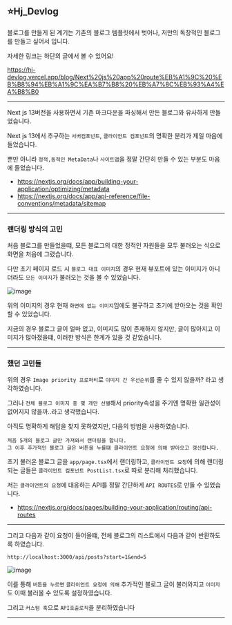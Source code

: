 ## ⭐Hj_Devlog

블로그를 만들게 된 계기는 기존의 블로그 템플릿에서 벗어나, 저만의 독창적인 블로그를 만들고 싶어서 입니다.

자세한 링크는 하단의 글에서 볼 수 있어요!

https://hj-devlog.vercel.app/blog/Next%20js%20app%20route%EB%A1%9C%20%EB%B8%94%EB%A1%9C%EA%B7%B8%20%EB%A7%8C%EB%93%A4%EA%B8%B0

<hr />

Next js 13버전을 사용하면서 기존 마크다운을 파싱해서 만든 블로그와 유사하게 만들었습니다.

Next js 13에서 추구하는 `서버컴포넌트`, `클라이언트 컴포넌트`의 명확한 분리가 제일 마음에 들었습니다.

뿐만 아니라 `정적,동적인 MetaData`나 `사이트맵`을 정말 간단히 만들 수 있는 부분도 마음에 들었습니다.
- https://nextjs.org/docs/app/building-your-application/optimizing/metadata
- https://nextjs.org/docs/app/api-reference/file-conventions/metadata/sitemap

<hr />

### 랜더링 방식의 고민

처음 블로그를 만들었을떄, 모든 블로그의 대한 정적인 자원들을 모두 불러오는 식으로 화면을 처음에 그렸습니다.

다만 초기 페이지 로드 시 `블로그 대표 이미지`의 경우 현재 뷰포트에 있는 이미지가 아니더라도 `모든 이미지`가 불러오는 것을 볼 수 있었습니다.

![image](https://github.com/khj0426/HJ_Devlog/assets/59411107/cd09799d-14d2-483b-8734-7baa09c9a1f1)

위의 이미지의 경우 현재 `화면에 없는 이미지`임에도 불구하고 초기에 받아오는 것을 확인할 수 있었습니다.

지금의 경우 블로그 글이 얼마 없고, 이미지도 많이 존재하지 않지만, 글이 많아지고 이미지가 많아졌을떄, 이러한 방식은 한계가 있을 것 같았습니다.

<hr />

### 했던 고민들

위의 경우 `Image priority 프로퍼티`로 `이미지 간 우선순위`를 줄 수 있지 않을까? 라고 생각하였습니다.

그러나 `전체 블로그 이미지 중 몇 개만 선별`해서 priority속성을 주기엔 명확한 일관성이 없어지지 않을까..라고 생각했습니다.

아직도 명확하게 해답을 찾지 못하였지만, 다음의 방법을 사용하였습니다.

```
처음 5개의 블로그 글만 가져와서 랜더링을 합니다.
그 이후 추가적인 블로그 글은 버튼을 누를떄 클라이언트 요청에 의해 받아오고 갱신합니다.
```

초기 불러온 블로그 글을 `app/page.tsx`에서 랜더링하고, `클라이언트 요청`에 의해 랜더링되는 글들은 `클라이언트 컴포넌트 PostList.tsx`로 따로 분리해 처리했습니다.

저는 `클라이언트의 요청`에 대응하는 API를 정말 간단하게 `API ROUTES`로 만들 수 있었습니다.

- https://nextjs.org/docs/pages/building-your-application/routing/api-routes

<hr />

그리고 다음과 같이 요청이 들어올떄, 전체 블로그의 리스트에서 다음과 같이 반환하도록 하였습니다.

```
http://localhost:3000/api/posts?start=1&end=5
```

![image](https://github.com/khj0426/HJ_Devlog/assets/59411107/463802b4-d9db-4b35-9be0-22d12759f4c9)

이를 통해 `버튼을 누르면` `클라이언트 요청에 의해` 추가적인 블로그 글이 불러와지고 `이미지`도 이때 불러올 수 있도록 설정하였습니다.

그리고 `커스텀 훅`으로 `API호출로직`을 분리하였습니다

<hr />








